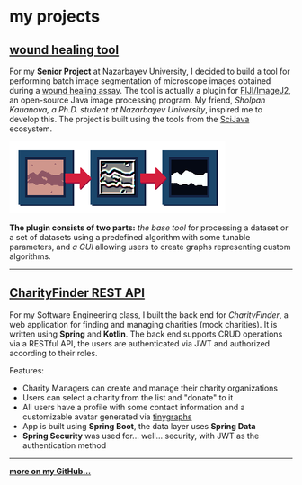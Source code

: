 
# my projects

## [wound healing tool](https://github.com/nurzhamanka/whiplugin)
For my **Senior Project** at Nazarbayev University, I decided to build a tool for performing batch image segmentation of microscope images obtained during a [wound healing assay](https://en.wikipedia.org/wiki/Wound_healing_assay). The tool is actually a plugin for [FIJI/ImageJ2](https://fiji.sc/), an open-source Java image processing program. My friend, *Sholpan Kauanova, a Ph.D. student at Nazarbayev University*, inspired me to develop this. The project is built using the tools from the [SciJava](https://scijava.org/) ecosystem.

![wound healing tool art](img/whi_art.png)

**The plugin consists of two parts:** *the base tool* for processing a dataset or a set of datasets using a predefined algorithm with some tunable parameters, and *a GUI* allowing users to create graphs representing custom algorithms.

---

## [CharityFinder REST API](https://github.com/nurzhamanka/charity-api)
For my Software Engineering class, I built the back end for *CharityFinder*, a web application for finding and managing charities (mock charities). It is written using **Spring** and **Kotlin**. The back end supports CRUD operations via a RESTful API, the users are authenticated via JWT and authorized according to their roles.

Features:
-   Charity Managers can create and manage their charity organizations
-   Users can select a charity from the list and "donate" to it
-   All users have a profile with some contact information and a customizable avatar generated via  [tinygraphs](https://www.tinygraphs.com/)
-   App is built using **Spring Boot**, the data layer uses **Spring Data**
-   **Spring Security** was used for... well... security, with JWT as the authentication method

---
[**more on my GitHub...**](https://github.com/nurzhamanka)
